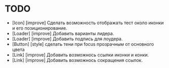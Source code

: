 # TODO

- [Icon] [improve] Сделать возможность отображать тест около иконки и его позиционирование.
- [Loader] [improve] Добавить варианты лидера.
- [Loader] [improve] Добавить подпись для лоудера.
- [Button] [style] сделать тени при focus прозрачным от основного цвета
- [Link] [improve] Добавить возможнось ссылки иконки и конки.
- [Link] [improve] Добавить возможнось сокращения ссылок.
